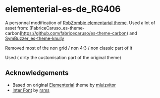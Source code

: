# elementerial-es-de_RG406
A personnal modification of [RobZombie elementarial theme](https://github.com/RobZombie9043/elementerial-es-de).
Used a lot of asset from:
[FabriceCaruso_es-theme-carbon]https://github.com/fabricecaruso/es-theme-carbon)
and
[SymBuzzer_es-theme-knully](https://github.com/symbuzzer/es-theme-knulli)

Removed most of the non grid / non 4:3 / non classic part of it

Used ( dirty the customisation part of the original theme)

## **Acknowledgements**
- Based on original [Elementerial](https://github.com/mluizvitor/es-theme-elementerial) theme by [mluizvitor](https://github.com/mluizvitor/es-theme-elementerial/commits?author=mluizvitor)
- [Inter Font](https://github.com/rsms/inter) by [rsms](https://github.com/rsms)
